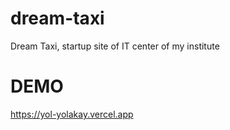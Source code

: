 # dream-taxi
Dream Taxi, startup site of IT center of my institute

# DEMO

https://yol-yolakay.vercel.app
